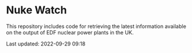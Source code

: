 # Nuke Watch

This repository includes code for retrieving the latest information available on the output of EDF nuclear power plants in the UK.

Last updated: 2022-09-29 09:18